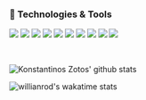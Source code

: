 <!--
**zotosk/zotosk** is a ✨ _special_ ✨ repository because its `README.md` (this file) appears on your GitHub profile. -->

### 🔧 Technologies & Tools
![](https://img.shields.io/badge/javascript-%23F7DF1E.svg?&style=for-the-badge&logo=javascript&logoColor=black)
![](https://img.shields.io/badge/vuejs%20-%2335495e.svg?&style=for-the-badge&logo=vue.js&logoColor=%234FC08D)
![](https://img.shields.io/badge/php-%23777BB4.svg?&style=for-the-badge&logo=php&logoColor=white)
![](https://img.shields.io/badge/laravel%20-%23FF2D20.svg?&style=for-the-badge&logo=laravel&logoColor=white)
![](https://img.shields.io/badge/mysql-%2300f.svg?&style=for-the-badge&logo=mysql&logoColor=white)
![](https://img.shields.io/badge/jquery%20-%230769AD.svg?&style=for-the-badge&logo=jquery&logoColor=white)
![](https://img.shields.io/badge/sass%20-%23CC6699.svg?&style=for-the-badge&logo=sass&logoColor=white)
![](https://img.shields.io/badge/html5%20-%23E34F26.svg?&style=for-the-badge&logo=html5&logoColor=white)
![](https://img.shields.io/badge/css3%20-%231572B6.svg?&style=for-the-badge&logo=css3&logoColor=white)
![](https://img.shields.io/badge/heroku%20-430098.svg?&style=for-the-badge&logo=heroku&logoColor=white)

<br/>

![Konstantinos Zotos' github stats](https://github-readme-stats.vercel.app/api?username=zotosk&show_icons=true&theme=vue-dark&count_private=true&include_all_commits=true&hide=contribs,issues)

![willianrod's wakatime stats](https://github-readme-stats.vercel.app/api/wakatime?username=kzotos)
